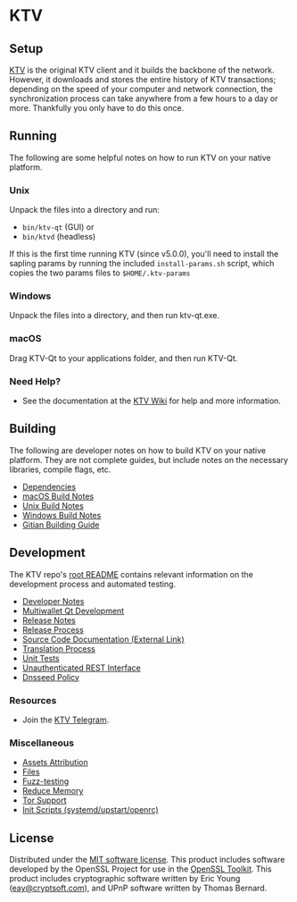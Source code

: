 KTV
=============

Setup
---------------------
[KTV](https://kmushicoin.co/en/downloads) is the original KTV client and it builds the backbone of the network. However, it downloads and stores the entire history of KTV transactions; depending on the speed of your computer and network connection, the synchronization process can take anywhere from a few hours to a day or more. Thankfully you only have to do this once.

Running
---------------------
The following are some helpful notes on how to run KTV on your native platform.

### Unix

Unpack the files into a directory and run:

- `bin/ktv-qt` (GUI) or
- `bin/ktvd` (headless)

If this is the first time running KTV (since v5.0.0), you'll need to install the sapling params by running the included `install-params.sh` script, which copies the two params files to `$HOME/.ktv-params`

### Windows

Unpack the files into a directory, and then run ktv-qt.exe.

### macOS

Drag KTV-Qt to your applications folder, and then run KTV-Qt.

### Need Help?

* See the documentation at the [KTV Wiki](https://github.com/kmushi-coin/kmushicoin-source)
for help and more information.

Building
---------------------
The following are developer notes on how to build KTV on your native platform. They are not complete guides, but include notes on the necessary libraries, compile flags, etc.

- [Dependencies](dependencies.md)
- [macOS Build Notes](build-osx.md)
- [Unix Build Notes](build-unix.md)
- [Windows Build Notes](build-windows.md)
- [Gitian Building Guide](gitian-building.md)

Development
---------------------
The KTV repo's [root README](/README.md) contains relevant information on the development process and automated testing.

- [Developer Notes](developer-notes.md)
- [Multiwallet Qt Development](multiwallet-qt.md)
- [Release Notes](release-notes.md)
- [Release Process](release-process.md)
- [Source Code Documentation (External Link)](https://www.fuzzbawls.pw/ktv/doxygen/)
- [Translation Process](translation_process.md)
- [Unit Tests](unit-tests.md)
- [Unauthenticated REST Interface](REST-interface.md)
- [Dnsseed Policy](dnsseed-policy.md)

### Resources
* Join the [KTV Telegram](https://t.me/Kmushicoin_es).

### Miscellaneous
- [Assets Attribution](assets-attribution.md)
- [Files](files.md)
- [Fuzz-testing](fuzzing.md)
- [Reduce Memory](reduce-memory.md)
- [Tor Support](tor.md)
- [Init Scripts (systemd/upstart/openrc)](init.md)

License
---------------------
Distributed under the [MIT software license](/COPYING).
This product includes software developed by the OpenSSL Project for use in the [OpenSSL Toolkit](https://www.openssl.org/). This product includes
cryptographic software written by Eric Young ([eay@cryptsoft.com](mailto:eay@cryptsoft.com)), and UPnP software written by Thomas Bernard.
